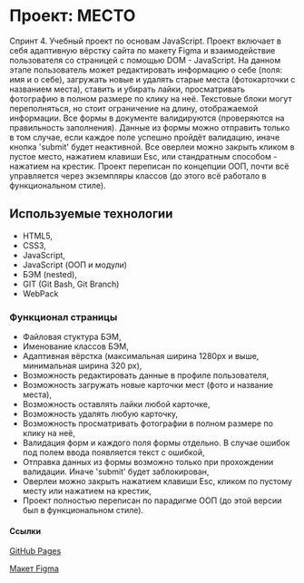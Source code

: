 # Проект: МЕСТО

Спринт 4. Учебный проект по основам JavaScript. Проект включает в себя адаптивную вёрстку сайта по макету Figma и взаимодействие пользователя со страницей с помощью DOM - JavaScript. На данном этапе пользователь может редактировать информацию о себе (поля: имя и о себе), загружать новые и удалять старые места (фотокарточки с названием места), ставить и убирать лайки, просматривать фотографию в полном размере по клику на неё. Текстовые блоки могут переполняться, но стоит ограничение на длину, отображаемой информации. Все формы в документе валидируются (проверяются на правильность заполнения). Данные из формы можно отправить только в 
том случае, если каждое поле успешно пройдёт валидацию, иначе кнопка 'submit' будет неактивной. Все оверлеи можно закрыть кликом 
в пустое место, нажатием клавиши Esc, или стандратным способом - нажатием на крестик. Проект переписан по концепции ООП, почти всё управляется через экземпляры классов (до этого всё работало в функциональном стиле).

## Используемые технологии
- HTML5,
- CSS3,
- JavaScript,
- JavaScript (ООП и модули)
- БЭМ (nested),
- GIT (Git Bash, Git Branch)
- WebPack

### Функционал страницы
- Файловая стуктура БЭМ,
- Именование классов БЭМ,
- Адаптивная вёрстка (максимальная ширина 1280px и выше, минимальная ширина 320 px),
- Возможность редактировать данные в профиле пользователя,
- Возможность загружать новые карточки мест (фото и название места),
- Возможность оставлять лайки любой карточке,
- Возможность удалять любую карточку,
- Возможность просматривать фотографии в полном размере по клику на неё,
- Валидация форм и каждого поля формы отдельно. В случае ошибок под полем ввода появляется текст с ошибкой,
- Отправка данных из формы возможно только при прохождении валидации. Иначе 'submit' будет заблокирован,
- Оверлеи можно закрыть нажатием клавиши Esc, кликом по пустому месту или нажатием на крестик,
- Проект полностью переписан по парадигме ООП (до этой версии был в функциональном стиле).

#### Ссылки
[GitHub Pages](https://iloveyouamerica.github.io/mesto "GitHub Pages")

[Макет Figma](https://www.figma.com/file/2cn9N9jSkmxD84oJik7xL7/JavaScript.-Sprint-4?node-id=0%3A1 "Макет Figma")
